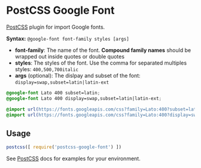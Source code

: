 # PostCSS Google Font

[PostCSS] plugin for import Google fonts.

**Syntax:** `@google-font font-family styles [args]`

- **font-family**: The name of the font. **Compound family names** should
  be wrapped out inside quotes or double quotes
- **styles**: The styles of the font. Use the comma for separated multiples
  styles: `400,500,700italic`
- **args** (optional): The dislpay and subset of the font:
  `display=swap,subset=latin|latin-ext`

```css
@google-font Lato 400 subset=latin;
@google-font Lato 400 display=swap,subset=latin|latin-ext;
```

```css
@import url(https://fonts.googleapis.com/css?family=Lato:400?subset=latin);
@import url(https://fonts.googleapis.com/css?family=Lato:400?display=swap&subset=latin,latin-ext);
```

## Usage

```js
postcss([ require('postcss-google-font') ])
```

See [PostCSS] docs for examples for your environment.

[PostCSS]: https://github.com/postcss/postcss
[ci-img]:  https://travis-ci.org/yordis/postcss-google-font.svg
[ci]:      https://travis-ci.org/yordis/postcss-google-font
